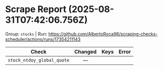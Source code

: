 # Scrape Report (2025-08-31T07:42:06.756Z)

Group: `stocks`  |  Run: https://github.com/AlbertoRoca96/scraping-checks-scheduler/actions/runs/17354211143

| Check | Changed | Keys | Error |
|---|:---:|:--|:--|
| `stock_ntdoy_global_quote` | — |  |  |
